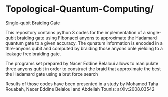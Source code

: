 # Topological-Quantum-Computing/
Single-qubit Braiding Gate

This repository contains python 3 codes for the implementation of a single-qubit braiding gate using FIbonacci anyons to approximate the Hadamard quantum gate to a given accuracy.
The qunatum information is encoded in a thre-anyons qubit and computed by braiding those anyons onle yielding to a leakage free braiding gate.

The programs set prepared by Nacer Eddine Belaloui allows to manipulate three anyons qubit in order to construct the braid that approximate the best the Hadamard gate using a brut force search

Results of those codes have been presented in a study by Mohamed Taha Rouabah, Nacer Eddine Belaloui and Abdellah Tounis: 	arXiv:2008.03542
